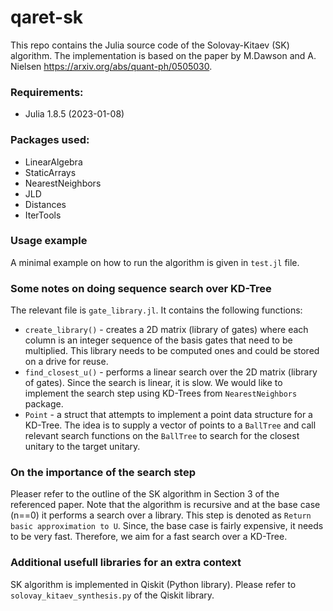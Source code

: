 # qaret-sk
This repo contains the Julia source code of the Solovay-Kitaev (SK) algorithm. The implementation is based on the paper by M.Dawson and A. Nielsen https://arxiv.org/abs/quant-ph/0505030.

### Requirements:
* Julia 1.8.5 (2023-01-08)
### Packages used:
* LinearAlgebra  
* StaticArrays  
* NearestNeighbors  
* JLD  
* Distances  
* IterTools  

### Usage example
A minimal example on how to run the algorithm is given in `test.jl` file.

### Some notes on doing sequence search over KD-Tree
The relevant file is `gate_library.jl`. It contains the following functions:
* `create_library()` - creates a 2D matrix (library of gates) where each column is an integer sequence of the basis gates that need to be multiplied. This library needs to be computed ones and could be stored on a drive for reuse.
* `find_closest_u()` - performs a linear search over the 2D matrix (library of gates). Since the search is linear, it is slow. We would like to implement the search step using KD-Trees from `NearestNeighbors` package.
* `Point` - a struct that attempts to implement a point data structure for a KD-Tree. The idea is to supply a vector of points to a `BallTree` and call relevant search functions on the `BallTree` to search for the closest unitary to the target unitary.

### On the importance of the search step
Pleaser refer to the outline of the SK algorithm in Section 3 of the referenced paper. Note that the algorithm is recursive and at the base case (n==0) it performs a search over a library. This step is denoted as `Return basic approximation to U`. Since, the base case is fairly expensive, it needs to be very fast. Therefore, we aim for a fast search over a KD-Tree.

### Additional usefull libraries for an extra context
SK algorithm is implemented in Qiskit (Python library). Please refer to `solovay_kitaev_synthesis.py` of the Qiskit library.